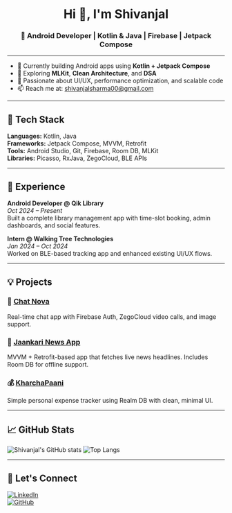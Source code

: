 <h1 align="center">Hi 👋, I'm Shivanjal</h1>
<h3 align="center">🚀 Android Developer | Kotlin & Java | Firebase | Jetpack Compose</h3>

---

- 🔭 Currently building Android apps using **Kotlin + Jetpack Compose**
- 🌱 Exploring **MLKit**, **Clean Architecture**, and **DSA**
- 🧠 Passionate about UI/UX, performance optimization, and scalable code
- 📫 Reach me at: shivanjalsharma00@gmail.com

---

## 🔧 Tech Stack
**Languages:** Kotlin, Java  
**Frameworks:** Jetpack Compose, MVVM, Retrofit  
**Tools:** Android Studio, Git, Firebase, Room DB, MLKit  
**Libraries:** Picasso, RxJava, ZegoCloud, BLE APIs

---

## 💼 Experience

**Android Developer @ Qik Library**  
*Oct 2024 – Present*  
Built a complete library management app with time-slot booking, admin dashboards, and social features.

**Intern @ Walking Tree Technologies**  
*Jan 2024 – Oct 2024*  
Worked on BLE-based tracking app and enhanced existing UI/UX flows.

---

## 💡 Projects

### 🚀 [Chat Nova](https://github.com/Shivanjal00/ChatNova)
Real-time chat app with Firebase Auth, ZegoCloud video calls, and image support.

### 📰 [Jaankari News App](https://github.com/Shivanjal00/JaankariNewsApp)
MVVM + Retrofit-based app that fetches live news headlines. Includes Room DB for offline support.

### 💰 [KharchaPaani](https://github.com/Shivanjal00/KharchaPaani)
Simple personal expense tracker using Realm DB with clean, minimal UI.

---

## 📈 GitHub Stats

![Shivanjal's GitHub stats](https://github-readme-stats.vercel.app/api?username=shivanjal00&show_icons=true&theme=tokyonight)
![Top Langs](https://github-readme-stats.vercel.app/api/top-langs/?username=shivanjal00&layout=compact)

---

## 🔗 Let's Connect
[![LinkedIn](https://img.shields.io/badge/-LinkedIn-blue?style=flat&logo=linkedin&link=https://linkedin.com/in/shivanjal-sharma-78a820152)](https://linkedin.com/in/shivanjal-sharma-78a820152)  
[![GitHub](https://img.shields.io/badge/-GitHub-333?style=flat&logo=github&link=https://github.com/Shivanjal00)](https://github.com/Shivanjal00)
